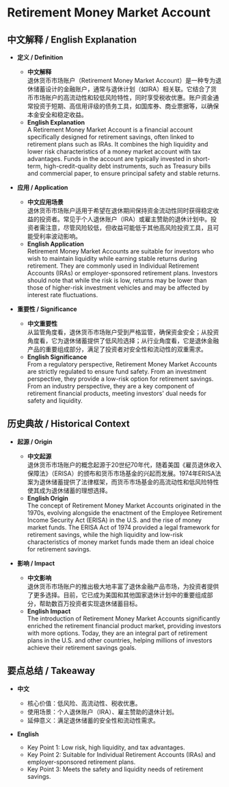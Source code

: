 # Retirement Money Market Account

## 中文解释 / English Explanation

* **定义 / Definition**  
  - **中文解释**  
    退休货币市场账户（Retirement Money Market Account）是一种专为退休储蓄设计的金融账户，通常与退休计划（如IRA）相关联。它结合了货币市场账户的高流动性和较低风险特性，同时享受税收优惠。账户资金通常投资于短期、高信用评级的债务工具，如国库券、商业票据等，以确保本金安全和稳定收益。  
  - **English Explanation**  
    A Retirement Money Market Account is a financial account specifically designed for retirement savings, often linked to retirement plans such as IRAs. It combines the high liquidity and lower risk characteristics of a money market account with tax advantages. Funds in the account are typically invested in short-term, high-credit-quality debt instruments, such as Treasury bills and commercial paper, to ensure principal safety and stable returns.

* **应用 / Application**  
  - **中文应用场景**  
    退休货币市场账户适用于希望在退休期间保持资金流动性同时获得稳定收益的投资者。常见于个人退休账户（IRA）或雇主赞助的退休计划中。投资者需注意，尽管风险较低，但收益可能低于其他高风险投资工具，且可能受利率波动影响。  
  - **English Application**  
    Retirement Money Market Accounts are suitable for investors who wish to maintain liquidity while earning stable returns during retirement. They are commonly used in Individual Retirement Accounts (IRAs) or employer-sponsored retirement plans. Investors should note that while the risk is low, returns may be lower than those of higher-risk investment vehicles and may be affected by interest rate fluctuations.

* **重要性 / Significance**  
  - **中文重要性**  
    从监管角度看，退休货币市场账户受到严格监管，确保资金安全；从投资角度看，它为退休储蓄提供了低风险选择；从行业角度看，它是退休金融产品的重要组成部分，满足了投资者对安全性和流动性的双重需求。  
  - **English Significance**  
    From a regulatory perspective, Retirement Money Market Accounts are strictly regulated to ensure fund safety. From an investment perspective, they provide a low-risk option for retirement savings. From an industry perspective, they are a key component of retirement financial products, meeting investors' dual needs for safety and liquidity.

## 历史典故 / Historical Context

* **起源 / Origin**  
  - **中文起源**  
    退休货币市场账户的概念起源于20世纪70年代，随着美国《雇员退休收入保障法》（ERISA）的颁布和货币市场基金的兴起而发展。1974年ERISA法案为退休储蓄提供了法律框架，而货币市场基金的高流动性和低风险特性使其成为退休储蓄的理想选择。  
  - **English Origin**  
    The concept of Retirement Money Market Accounts originated in the 1970s, evolving alongside the enactment of the Employee Retirement Income Security Act (ERISA) in the U.S. and the rise of money market funds. The ERISA Act of 1974 provided a legal framework for retirement savings, while the high liquidity and low-risk characteristics of money market funds made them an ideal choice for retirement savings.

* **影响 / Impact**  
  - **中文影响**  
    退休货币市场账户的推出极大地丰富了退休金融产品市场，为投资者提供了更多选择。目前，它已成为美国和其他国家退休计划中的重要组成部分，帮助数百万投资者实现退休储蓄目标。  
  - **English Impact**  
    The introduction of Retirement Money Market Accounts significantly enriched the retirement financial product market, providing investors with more options. Today, they are an integral part of retirement plans in the U.S. and other countries, helping millions of investors achieve their retirement savings goals.

## 要点总结 / Takeaway

* **中文**  
  - 核心价值：低风险、高流动性、税收优惠。  
  - 使用场景：个人退休账户（IRA）、雇主赞助的退休计划。  
  - 延伸意义：满足退休储蓄的安全性和流动性需求。  

* **English**  
  - Key Point 1: Low risk, high liquidity, and tax advantages.  
  - Key Point 2: Suitable for Individual Retirement Accounts (IRAs) and employer-sponsored retirement plans.  
  - Key Point 3: Meets the safety and liquidity needs of retirement savings.